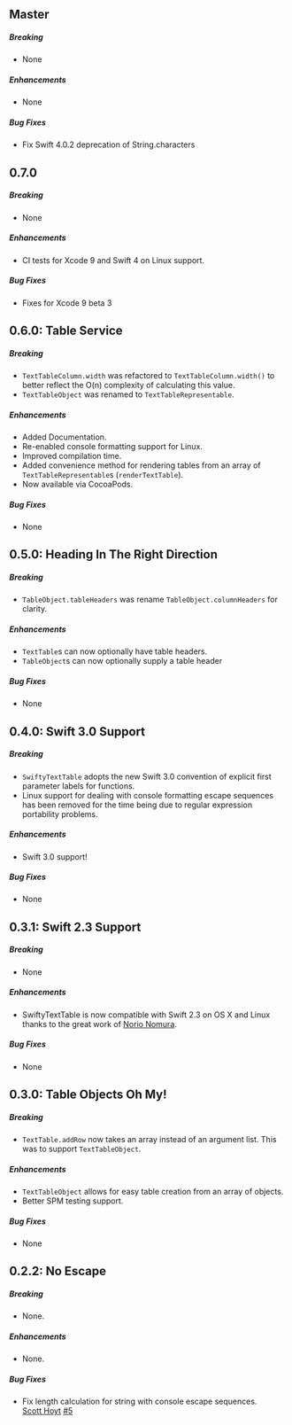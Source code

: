 ## Master

##### Breaking

* None

##### Enhancements

* None

##### Bug Fixes

* Fix Swift 4.0.2 deprecation of String.characters

## 0.7.0

##### Breaking

* None

##### Enhancements

* CI tests for Xcode 9 and Swift 4 on Linux support.

##### Bug Fixes

* Fixes for Xcode 9 beta 3

## 0.6.0: Table Service

##### Breaking

* `TextTableColumn.width` was refactored to `TextTableColumn.width()` to better
  reflect the O(n) complexity of calculating this value.
* `TextTableObject` was renamed to `TextTableRepresentable`.

##### Enhancements

* Added Documentation.
* Re-enabled console formatting support for Linux.
* Improved compilation time.
* Added convenience method for rendering tables from an array of
  `TextTableRepresentable`s (`renderTextTable`).
* Now available via CocoaPods.

##### Bug Fixes

* None

## 0.5.0: Heading In The Right Direction

##### Breaking

* `TableObject.tableHeaders` was rename `TableObject.columnHeaders` for clarity.

##### Enhancements

* `TextTable`s can now optionally have table headers.
* `TableObject`s can now optionally supply a table header

##### Bug Fixes

* None

## 0.4.0: Swift 3.0 Support

##### Breaking

* `SwiftyTextTable` adopts the new Swift 3.0 convention of explicit first
  parameter labels for functions.
* Linux support for dealing with console formatting escape sequences has been
  removed for the time being due to regular expression portability problems.

##### Enhancements

* Swift 3.0 support!

##### Bug Fixes

* None

## 0.3.1: Swift 2.3 Support

##### Breaking

* None

##### Enhancements

* SwiftyTextTable is now compatible with Swift 2.3 on OS X and Linux thanks to
  the great work of [Norio Nomura](https://github.com/norio-nomura).

##### Bug Fixes

* None

## 0.3.0: Table Objects Oh My!

##### Breaking

* `TextTable.addRow` now takes an array instead of an argument list. This was to
  support `TextTableObject`.

##### Enhancements

* `TextTableObject` allows for easy table creation from an array of objects.
* Better SPM testing support.

##### Bug Fixes

* None

## 0.2.2: No Escape

##### Breaking

* None.

##### Enhancements

* None.

##### Bug Fixes

* Fix length calculation for string with console escape sequences.  
  [Scott Hoyt](https://github.com/scottrhoyt)
  [#5](https://github.com/scottrhoyt/SwiftyTextTable/issues/5)

